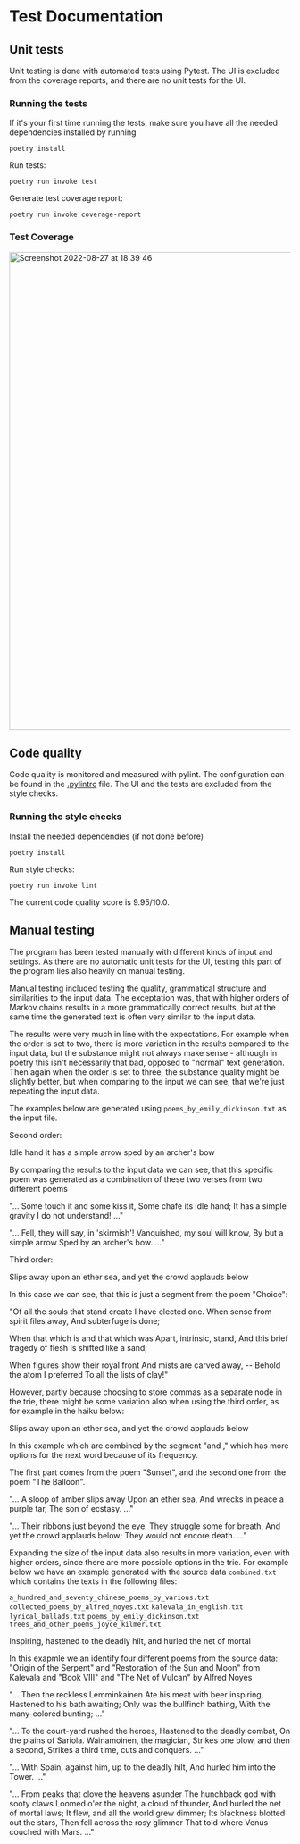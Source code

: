 # Test Documentation

## Unit tests

Unit testing is done with automated tests using Pytest. The UI is excluded from the coverage reports, and there are no unit tests for the UI.

### Running the tests

If it's your first time running the tests, make sure you have all the needed dependencies installed by running

`poetry install`

Run tests:

`poetry run invoke test`

Generate test coverage report:

`poetry run invoke coverage-report`

### Test Coverage

<img width="856" alt="Screenshot 2022-08-27 at 18 39 46" src="https://user-images.githubusercontent.com/32310572/187037315-691caa10-1df8-43e1-82f1-d53b2b95e1c0.png">

## Code quality

Code quality is monitored and measured with pylint. The configuration can be found in the [.pylintrc](https://github.com/picada/haikov/blob/main/.pylintrc) file. The UI and the tests are excluded from the style checks.

### Running the style checks

Install the needed dependendies (if not done before)

`poetry install`

Run style checks:

`poetry run invoke lint`

The current code quality score is 9.95/10.0.

## Manual testing

The program has been tested manually with different kinds of input and settings. As there are no automatic unit tests for the UI, testing this part of the program lies also heavily on manual testing.

Manual testing included testing the quality, grammatical structure and similarities to the input data. The exceptation was, that with higher orders of Markov chains results in a more grammatically correct results, but at the same time the generated text is often very similar to the input data.

The results were very much in line with the expectations. For example when the order is set to two, there is more variation in the results compared to the input data, but the substance might not always make sense - although in poetry this isn't necessarily that bad, opposed to "normal" text generation. Then again when the order is set to three, the substance quality might be slightly better, but when comparing to the input we can see, that we're just repeating the input data.

The examples below are generated using `poems_by_emily_dickinson.txt` as the input file.

Second order:

Idle hand it has
a simple arrow sped by
an archer's bow

By comparing the results to the input data we can see, that this specific poem was generated as a combination of these two verses from two different poems

"...
Some touch it and some kiss it,
Some chafe its idle hand;
It has a simple gravity
I do not understand!
..."

"...
Fell, they will say, in 'skirmish'!
Vanquished, my soul will know,
By but a simple arrow
Sped by an archer's bow.
..."

Third order:

Slips away upon
an ether sea, and yet the
crowd applauds below

In this case we can see, that this is just a segment from the poem "Choice":

"Of all the souls that stand create
I have elected one.
When sense from spirit files away,
And subterfuge is done;

When that which is and that which was
Apart, intrinsic, stand,
And this brief tragedy of flesh
Is shifted like a sand;

When figures show their royal front
And mists are carved away, --
Behold the atom I preferred
To all the lists of clay!"

However, partly because choosing to store commas as a separate node in the trie, there might be some variation also when using the third order, as for example in the haiku below:

Slips away upon
an ether sea, and yet the
crowd applauds below

In this example which are combined by the segment "and ," which has more options for the next word because of its frequency.

The first part comes from the poem "Sunset", and the second one from the poem "The Balloon".

"...
A sloop of amber slips away
Upon an ether sea,
And wrecks in peace a purple tar,
The son of ecstasy.
..."

"...
Their ribbons just beyond the eye,
They struggle some for breath,
And yet the crowd applauds below;
They would not encore death.
..."

Expanding the size of the input data also results in more variation, even with higher orders, since there are more possible options in the trie. For example below we have an example generated with the source data `combined.txt` which contains the texts in the following files:

`a_hundred_and_seventy_chinese_poems_by_various.txt`
`collected_poems_by_alfred_noyes.txt`
`kalevala_in_english.txt`
`lyrical_ballads.txt`
`poems_by_emily_dickinson.txt`
`trees_and_other_poems_joyce_kilmer.txt`

Inspiring, hastened
to the deadly hilt, and hurled
the net of mortal

In this exapmle we an identify four different poems from the source data: "Origin of the Serpent" and "Restoration of the Sun and Moon" from Kalevala and "Book VIII" and "The Net of Vulcan" by Alfred Noyes

"...
Then the reckless Lemminkainen
Ate his meat with beer inspiring,
Hastened to his bath awaiting;
Only was the bullfinch bathing,
With the many-colored bunting;
..."

"...
To the court-yard rushed the heroes,
Hastened to the deadly combat,
On the plains of Sariola.
Wainamoinen, the magician,
Strikes one blow, and then a second,
Strikes a third time, cuts and conquers.
..."

"...
With Spain, against him, up to the deadly hilt,
And hurled him into the Tower.
..."

"...
From peaks that clove the heavens asunder
The hunchback god with sooty claws
Loomed o'er the night, a cloud of thunder,
And hurled the net of mortal laws;
It flew, and all the world grew dimmer;
Its blackness blotted out the stars,
Then fell across the rosy glimmer
That told where Venus couched with Mars.
..."
